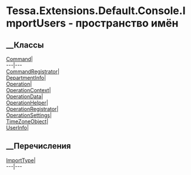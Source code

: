 # Tessa.Extensions.Default.Console.ImportUsers - пространство имён
## __Классы
[Command](T_Tessa_Extensions_Default_Console_ImportUsers_Command.htm)|  
---|---  
[CommandRegistrator](T_Tessa_Extensions_Default_Console_ImportUsers_CommandRegistrator.htm)|  
[DepartmentInfo](T_Tessa_Extensions_Default_Console_ImportUsers_DepartmentInfo.htm)|  
[Operation](T_Tessa_Extensions_Default_Console_ImportUsers_Operation.htm)|  
[OperationContext](T_Tessa_Extensions_Default_Console_ImportUsers_OperationContext.htm)|  
[OperationData](T_Tessa_Extensions_Default_Console_ImportUsers_OperationData.htm)|  
[OperationHelper](T_Tessa_Extensions_Default_Console_ImportUsers_OperationHelper.htm)|  
[OperationRegistrator](T_Tessa_Extensions_Default_Console_ImportUsers_OperationRegistrator.htm)|  
[OperationSettings](T_Tessa_Extensions_Default_Console_ImportUsers_OperationSettings.htm)|  
[TimeZoneObject](T_Tessa_Extensions_Default_Console_ImportUsers_TimeZoneObject.htm)|  
[UserInfo](T_Tessa_Extensions_Default_Console_ImportUsers_UserInfo.htm)|  
## __Перечисления
[ImportType](T_Tessa_Extensions_Default_Console_ImportUsers_ImportType.htm)|  
---|---
